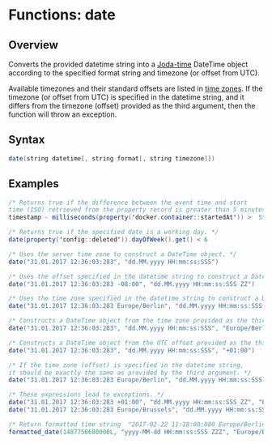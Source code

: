 # Functions: date

## Overview

Converts the provided datetime string into a [Joda-time](http://joda-time.sourceforge.net/apidocs/org/joda/time/DateTime.html) DateTime object according to the specified format string and timezone (or offset from UTC).

Available timezones and their standard offsets are listed in [time zones](http://joda-time.sourceforge.net/timezones.html). If the timezone (or offset from UTC) is specified in the datetime string, and it differs from the timezone (offset) provided as the third argument, then the function will throw an exception.

## Syntax

```java
date(string datetime[, string format[, string timezone]])
```

## Examples

```java
/* Returns true if the difference between the event time and start
time (ISO) retrieved from the property record is greater than 5 minutes. */
timestamp - milliseconds(property('docker.container::startedAt')) >  5*60000

/* Returns true if the specified date is a working day. */
date(property('config::deleted')).dayOfWeek().get() < 6

/* Uses the server time zone to construct a DateTime object. */
date("31.01.2017 12:36:03:283", "dd.MM.yyyy HH:mm:ss:SSS")

/* Uses the offset specified in the datetime string to construct a DateTime object. */
date("31.01.2017 12:36:03:283 -08:00", "dd.MM.yyyy HH:mm:ss:SSS ZZ")

/* Uses the time zone specified in the datetime string to construct a DateTime object. */
date("31.01.2017 12:36:03:283 Europe/Berlin", "dd.MM.yyyy HH:mm:ss:SSS ZZZ")

/* Constructs a DateTime object from the time zone provided as the third argument. */
date("31.01.2017 12:36:03:283", "dd.MM.yyyy HH:mm:ss:SSS", "Europe/Berlin")

/* Constructs a DateTime object from the UTC offset provided as the third argument. */
date("31.01.2017 12:36:03:283", "dd.MM.yyyy HH:mm:ss:SSS", "+01:00")

/* If the time zone (offset) is specified in the datetime string,
it should be exactly the same as provided by the third argument. */
date("31.01.2017 12:36:03:283 Europe/Berlin", "dd.MM.yyyy HH:mm:ss:SSS ZZZ", "Europe/Berlin")

/* These expressions lead to exceptions. */
date("31.01.2017 12:36:03:283 +01:00", "dd.MM.yyyy HH:mm:ss:SSS ZZ", "Europe/Berlin")
date("31.01.2017 12:36:03:283 Europe/Brussels", "dd.MM.yyyy HH:mm:ss:SSS ZZZ", "Europe/Berlin")

/* Return formatted time string  "2017-02-22 11:18:00:000 Europe/Berlin" */
formatted_date(1487758680000L, "yyyy-MM-dd HH:mm:ss:SSS ZZZ", "Europe/Berlin")

```
